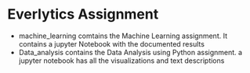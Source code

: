 # Everlytics Assignment

<ul>

<li> machine_learning comtains the Machine Learning assignment. It contains a jupyter Notebook with the documented results </li>

<li> Data_analysis contains the Data Analysis using Python assignment. a jupyter notebook has all the visualizations and text 
     descriptions </li>
